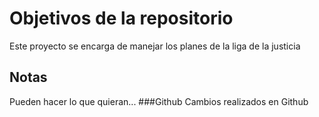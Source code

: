 # Objetivos de la repositorio

Este proyecto se encarga de manejar los planes de la liga de la justicia


## Notas
Pueden hacer lo que quieran...
###Github
Cambios realizados en Github
